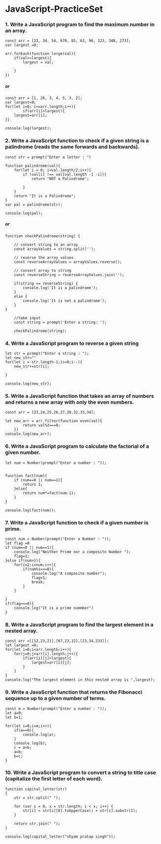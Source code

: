 # JavaScript-PracticeSet

### 1. Write a JavaScript program to find the maximum number in an array. 


    const arr = [23, 34, 54, 670, 85, 63, 96, 123, 348, 273];
    var largest =0;

    arr.forEach(function large(val){
        if(val>=largest){
            largest = val;
            
        }
    })
   ##### or

    const arr = [1, 26, 3, 4, 5, 3, 2];
    var largest=0;
    for(let i=0; i<=arr.length;i++){
            if(arr[i]>largest){
        largest=arr[i];
    }}

    console.log(largest);

### 2.  Write a JavaScript function to check if a given string is a palindrome (reads the same forwards and backwards). 

    const str = prompt("Enter a letter : ")

    function palindrome(val){
        for(let i = 0; i<val.length/2;i++){
            if (val[i] !== val[val.length -1 -i]){
                return "NOT a Palindrome";
                
            }
        }
        return "It is a Palindrome";
    }
    var pal = palindrome(str);

    console.log(pal);
##### or
    
    function checkPalindrome(string) {
    
        // convert string to an array
        const arrayValues = string.split('');
    
        // reverse the array values
        const reverseArrayValues = arrayValues.reverse();
    
        // convert array to string
        const reverseString = reverseArrayValues.join('');
    
        if(string == reverseString) {
            console.log('It is a palindrome');
        }
        else {
            console.log('It is not a palindrome');
        }
    }
    
        //take input
        const string = prompt('Enter a string: ');
        
        checkPalindrome(string);
    
### 4. Write a JavaScript program to reverse a given string
    let str = prompt("Enter a string : ");
    let new_str=""
    for(let i = str.length-1;i>=0;i--){
        new_str+=str[i];
        
    }
    
    console.log(new_str);
### 5. Write a JavaScript function that takes an array of numbers and returns a new array with only the even numbers. 
    const arr = [23,24,25,26,27,28,32,33,34];

    let new_arr = arr.filter(function even(val){
            return val%2===0;
        })
    console.log(new_arr);
### 6. Write a JavaScript program to calculate the factorial of a given number. 
    let num = Number(prompt("Enter a number : "));
    
    
    function fact(num){
        if (num==0 || num==1){
            return 1;
        }else{
            return num*=fact(num-1);
        }
    }
    
    console.log(fact(num));
### 7. Write a JavaScript function to check if a given number is prime. 
    const num = Number(prompt("Enter a Number : "));
    let flag =0
    if (num==0 || num==1){
        console.log("Neither Prime nor a composite Number ");
        flag=1;
    }else if(num>1){
        for(i=2;i<num;i++){
            if(num%i===0){
                console.log("A composite number");
                flag=1;
                break;
            }
        }
        
    }
    if(flag===0){
        console.log("It is a prime nummber")
    }
### 8. Write a JavaScript program to find the largest element in a nested array. 
    const arr =[[12,23,21],[67,23,12],[23,34,233]];  
    let largest =0;
    for(let i=0;i<arr.length;i++){
        for(j=0;j<arr[i].length;j++){
            if(arr[i][j]>largest){
                largest=arr[i][j];
            }
        }
    }
    console.log("The largest element in this nested array is ",largest);
### 9. Write a JavaScript function that returns the Fibonacci sequence up to a given number of terms. 
    const m = Number(prompt("Enter a number : "));
    let a=0;
    let b=1;
    
    for(let i=0;i<m;i++){
        if(a==0){
            console.log(a);
        }
        console.log(b);
        c = a+b;
        a=b;
        b=c;
    }
### 10. Write a JavaScript program to convert a string to title case (capitalize the first letter of each word). 
    function capital_letter(str) 
    {
        str = str.split(" ");
    
        for (var i = 0, x = str.length; i < x; i++) {
            str[i] = str[i][0].toUpperCase() + str[i].substr(1);
        }
    
        return str.join(" ");
    }
    
    console.log(capital_letter("shyam pratap singh"));




